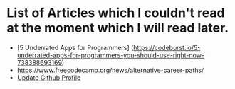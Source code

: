 # List of Articles which I couldn't read at the moment which I will read later.
- [5 Underrated Apps for Programmers] (https://codeburst.io/5-underrated-apps-for-programmers-you-should-use-right-now-738388693169)
- https://www.freecodecamp.org/news/alternative-career-paths/
- [Update Github Profile](https://css-tricks.com/the-github-profile-trick/)
